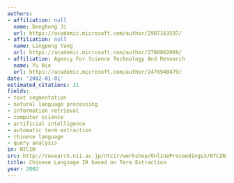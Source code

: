 ```yaml
---
authors:
- affiliation: null
  name: Donghong Ji
  url: https://academic.microsoft.com/author/2907163597/
- affiliation: null
  name: Lingpeng Yang
  url: https://academic.microsoft.com/author/2786862089/
- affiliation: Agency For Science Technology And Research
  name: Yu Nie
  url: https://academic.microsoft.com/author/2476940479/
date: '2002-01-01'
estimated_citations: 21
fields:
- text segmentation
- natural language processing
- information retrieval
- computer science
- artificial intelligence
- automatic term extraction
- chinese language
- query analysis
in: NTCIR
src: http://research.nii.ac.jp/ntcir/workshop/OnlineProceedings3/NTCIR3-CLIR-DonghongJ.pdf
title: Chinese Language IR based on Term Extraction
year: 2002
---
```


